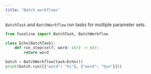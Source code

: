 ```yaml
---
title: "Batch workflows"
---
```


`BatchTask` and `BatchWorkflow` run tasks for multiple parameter sets.

```python
from fuseline import BatchTask, BatchWorkflow

class Echo(BatchTask):
    def run_step(self, word: str) -> str:
        return word

batch = BatchWorkflow(task=Echo())
print(batch.run([{"word": "hi"}, {"word": "bye"}]))
```

